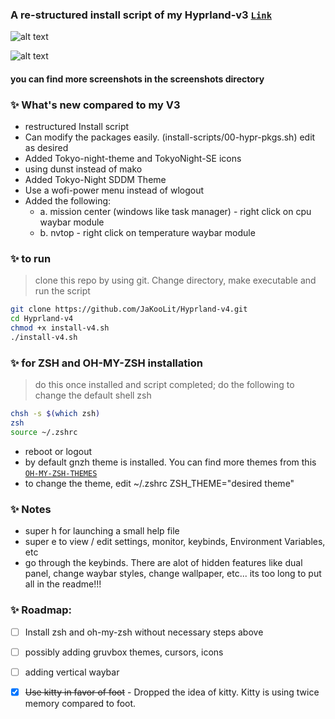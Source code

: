 ### A re-structured install script of my Hyprland-v3 [`Link`](https://github.com/JaKooLit/Hyprland-v3)

![alt text](https://github.com/JaKooLit/Ja-Hyprland/blob/main/screenshots/Sample-Tokyo-waybar.png "Default")

![alt text](https://github.com/JaKooLit/Ja-Hyprland/blob/main/screenshots/dual-panel-light-dark-switch.png "Default")

#### you can find more screenshots in the screenshots directory

### ✨  What's new compared to my V3

- restructured Install script
-  Can modify the packages easily. (install-scripts/00-hypr-pkgs.sh) edit as desired
-  Added Tokyo-night-theme and TokyoNight-SE icons
-  using dunst instead of mako
-  Added Tokyo-Night SDDM Theme 
-  Use a wofi-power menu instead of wlogout
-  Added the following: 
    - a. mission center (windows like task manager) - right click on cpu waybar module
    - b. nvtop - right click on temperature waybar module

### ✨ to run
> clone this repo by using git. Change directory, make executable and run the script
```bash
git clone https://github.com/JaKooLit/Hyprland-v4.git
cd Hyprland-v4
chmod +x install-v4.sh
./install-v4.sh
```
### ✨ for ZSH and OH-MY-ZSH installation
> do this once installed and script completed; do the following to change the default shell zsh
```bash
chsh -s $(which zsh)
zsh
source ~/.zshrc
```
- reboot or logout
- by default gnzh theme is installed. You can find more themes from this [`OH-MY-ZSH-THEMES`](https://github.com/ohmyzsh/ohmyzsh/wiki/Themes)
- to change the theme, edit ~/.zshrc ZSH_THEME="desired theme"

### ✨ Notes
- super h for launching a small help file
- super e to view / edit settings, monitor, keybinds, Environment Variables, etc
- go through the keybinds. There are alot of hidden features like dual panel, change waybar styles, change wallpaper, etc... its too long to put all in the readme!!!

### ✨ Roadmap:
- [ ] Install zsh and oh-my-zsh without necessary steps above
- [ ] possibly adding gruvbox themes, cursors, icons
- [ ] adding vertical waybar 
- [X] ~~Use kitty in favor of foot~~ - Dropped the idea of kitty. Kitty is using twice memory compared to foot.

